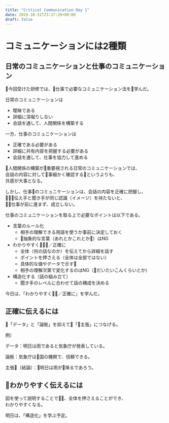 ```yaml
---
title: "Critical Communication Day 1"
date: 2019-10-31T23:37:29+09:00
draft: false
---
```

# コミュニケーションには2種類

## 日常のコミュニケーションと仕事のコミュニケーション

今回受けた研修では、仕事で必要なコミュニケーション法を学んだ。

日常のコミュニケーションは

* 曖昧である
* 詳細に深堀りしない
* 会話を通して、人間関係を構築する

一方、仕事のコミュニケーションは

 * 正確である必要がある
 * 詳細に共有内容を把握する必要がある
 * 会話を通して、仕事を協力して進める

人間関係の構築が重要視される日常のコミュニケーションでは、  
会話の内容に対して事細かく確認するというよりも、  
共感が大事となる。

しかし、仕事のコミュニケーションは、会話の内容を正確に把握し、  
伝え手と聞き手が同じ認識（イメージ）を持たないと、  
仕事が前に進まず、成立しない。

仕事のコミュニケーションを取る上で必要なポイントは以下である。

 * 言葉のルール化
   * 相手の理解できる用語を使うか事前に決定しておく
   * 抽象的な言葉（あれとかこれとか）はNG
 * わかりやすく／正確に
   * 全体（何の話なのか）を伝えてから詳細を話す
   * ポイントを押さえる（全体は全部ではない）
   * 具体的な値やデータで示す
   * 相手の理解次第で変化するのはNG（だいたいこんくらいとか）
 * 構造化する（話の組み立て）
   * 聞き手のレベルに合わせて話の構成を決める

今日は、「わかりやすく／正確に」を学んだ。

## 正確に伝えるには

「データ」と「論拠」を抑えて「主張」につなげる。

例）

データ：明日は雨であると気象庁が発表している。

論拠：気象庁は国の機関で、信頼できる。

主張（結論）：明日は雨が降るであろう。

## わかりやすく伝えるには

図を使って説明することで、全体を押さえることができ、  
わかりやすくなる。

明日は、「構造化」を学ぶ予定。